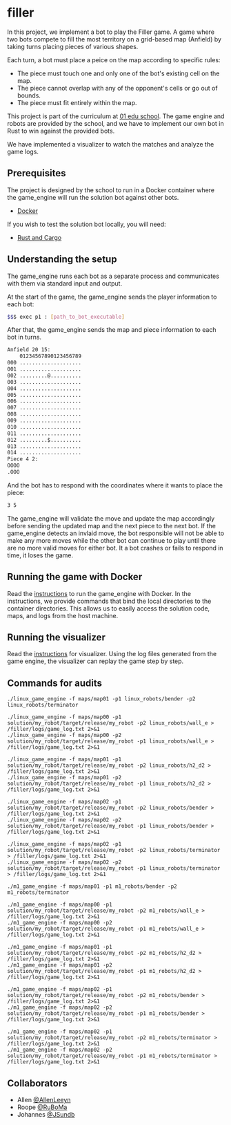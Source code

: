 # filler
In this project, we implement a bot to play the Filler game.
A game where two bots compete to fill the most territory on a grid-based map (Anfield) by taking turns placing pieces of various shapes.

Each turn, a bot must place a peice on the map according to specific rules:
- The piece must touch one and only one of the bot's existing cell on the map.
- The piece cannot overlap with any of the opponent's cells or go out of bounds.
- The piece must fit entirely within the map.

This project is part of the curriculum at [01 edu school](https://01edu.ai/).
The game engine and robots are provided by the school, and we have to implement our own bot in Rust to win against the provided bots.

We have implemented a visualizer to watch the matches and analyze the game logs.


## Prerequisites
The project is designed by the school to run in a Docker container where the game_engine will run the solution bot against other bots.
- [Docker](https://www.docker.com/get-started)

If you wish to test the solution bot locally, you will need:
- [Rust and Cargo](https://rustup.rs/)

## Understanding the setup
The game_engine runs each bot as a separate process and communicates with them via standard input and output.

At the start of the game, the game_engine sends the player information to each bot:
```bash
$$$ exec p1 : [path_to_bot_executable]
```

After that, the game_engine sends the map and piece information to each bot in turns.
```bash
Anfield 20 15:
    01234567890123456789
000 ....................
001 ....................
002 .........@..........
003 ....................
004 ....................
005 ....................
006 ....................
007 ....................
008 ....................
009 ....................
010 ....................
011 ....................
012 .........$..........
013 ....................
014 ....................
Piece 4 2:
OOOO
.OOO
```

And the bot has to respond with the coordinates where it wants to place the piece:
```bash
3 5
```

The game_engine will validate the move and update the map accordingly before sending the updated map and the next piece to the next bot.
If the game_engine detects an invlaid move, the bot responsible will not be able to make any more moves while the other bot can continue to play until there are no more valid moves for either bot.
It a bot crashes or fails to respond in time, it loses the game.

## Running the game with Docker
Read the [instructions](filler_docker.md) to run the game_engine with Docker.
In the instructions, we provide commands that bind the local directories to the container directories.
This allows us to easily access the solution code, maps, and logs from the host machine.

## Running the visualizer
Read the [instructions](./filler_visualizer/README.md) for visualizer.
Using the log files generated from the game engine, the visualizer can replay the game step by step.

## Commands for audits
```
./linux_game_engine -f maps/map01 -p1 linux_robots/bender -p2 linux_robots/terminator

./linux_game_engine -f maps/map00 -p1 solution/my_robot/target/release/my_robot -p2 linux_robots/wall_e > /filler/logs/game_log.txt 2>&1
./linux_game_engine -f maps/map00 -p2 solution/my_robot/target/release/my_robot -p1 linux_robots/wall_e > /filler/logs/game_log.txt 2>&1

./linux_game_engine -f maps/map01 -p1 solution/my_robot/target/release/my_robot -p2 linux_robots/h2_d2 > /filler/logs/game_log.txt 2>&1
./linux_game_engine -f maps/map01 -p2 solution/my_robot/target/release/my_robot -p1 linux_robots/h2_d2 > /filler/logs/game_log.txt 2>&1

./linux_game_engine -f maps/map02 -p1 solution/my_robot/target/release/my_robot -p2 linux_robots/bender > /filler/logs/game_log.txt 2>&1
./linux_game_engine -f maps/map02 -p2 solution/my_robot/target/release/my_robot -p1 linux_robots/bender > /filler/logs/game_log.txt 2>&1

./linux_game_engine -f maps/map02 -p1 solution/my_robot/target/release/my_robot -p2 linux_robots/terminator > /filler/logs/game_log.txt 2>&1
./linux_game_engine -f maps/map02 -p2 solution/my_robot/target/release/my_robot -p1 linux_robots/terminator > /filler/logs/game_log.txt 2>&1
```

```
./m1_game_engine -f maps/map01 -p1 m1_robots/bender -p2 m1_robots/terminator

./m1_game_engine -f maps/map00 -p1 solution/my_robot/target/release/my_robot -p2 m1_robots/wall_e > /filler/logs/game_log.txt 2>&1
./m1_game_engine -f maps/map00 -p2 solution/my_robot/target/release/my_robot -p1 m1_robots/wall_e > /filler/logs/game_log.txt 2>&1

./m1_game_engine -f maps/map01 -p1 solution/my_robot/target/release/my_robot -p2 m1_robots/h2_d2 > /filler/logs/game_log.txt 2>&1
./m1_game_engine -f maps/map01 -p2 solution/my_robot/target/release/my_robot -p1 m1_robots/h2_d2 > /filler/logs/game_log.txt 2>&1

./m1_game_engine -f maps/map02 -p1 solution/my_robot/target/release/my_robot -p2 m1_robots/bender > /filler/logs/game_log.txt 2>&1
./m1_game_engine -f maps/map02 -p2 solution/my_robot/target/release/my_robot -p1 m1_robots/bender > /filler/logs/game_log.txt 2>&1

./m1_game_engine -f maps/map02 -p1 solution/my_robot/target/release/my_robot -p2 m1_robots/terminator > /filler/logs/game_log.txt 2>&1
./m1_game_engine -f maps/map02 -p2 solution/my_robot/target/release/my_robot -p1 m1_robots/terminator > /filler/logs/game_log.txt 2>&1
```
## Collaborators 
- Allen [@AllenLeeyn](https://github.com/AllenLeeyn)
- Roope [@RuBoMa](https://github.com/RuBoMa)
- Johannes [@JSundb](https://github.com/JSundb)
